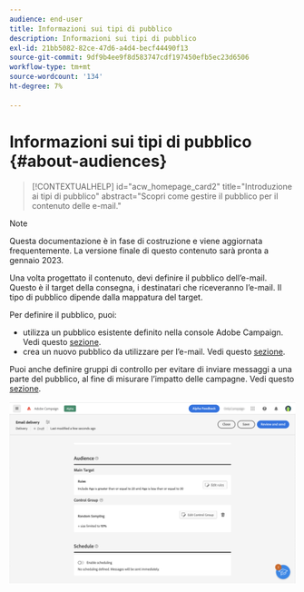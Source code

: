 ```yaml
---
audience: end-user
title: Informazioni sui tipi di pubblico
description: Informazioni sui tipi di pubblico
exl-id: 21bb5082-82ce-47d6-a4d4-becf44490f13
source-git-commit: 9df9b4ee9f8d583747cdf197450efb5ec23d6506
workflow-type: tm+mt
source-wordcount: '134'
ht-degree: 7%

---
```


# Informazioni sui tipi di pubblico {#about-audiences}

>[!CONTEXTUALHELP]
>id="acw_homepage_card2"
>title="Introduzione ai tipi di pubblico"
>abstract="Scopri come gestire il pubblico per il contenuto delle e-mail."

>[!NOTE]
>
>Questa documentazione è in fase di costruzione e viene aggiornata frequentemente. La versione finale di questo contenuto sarà pronta a gennaio 2023.

<!--
Audience only created for the delivery, not available later-->


<!--
Three ways:
* existing audience

Campaign or AEP Audiences

* create new on the fly

query like AEP segment builder (same component with campaign data)

* import from file

show use case with a new audience creation (or import from file?)

control groups like acc: exract, random, based on attribute
-->

Una volta progettato il contenuto, devi definire il pubblico dell’e-mail. Questo è il target della consegna, i destinatari che riceveranno l’e-mail. Il tipo di pubblico dipende dalla mappatura del target.

Per definire il pubblico, puoi:

* utilizza un pubblico esistente definito nella console Adobe Campaign. Vedi questo [sezione](add-audience.md).
* crea un nuovo pubblico da utilizzare per l’e-mail. Vedi questo [sezione](segment-builder.md).

Puoi anche definire gruppi di controllo per evitare di inviare messaggi a una parte del pubblico, al fine di misurare l’impatto delle campagne. Vedi questo [sezione](control-group.md).

![](assets/about-audience.png)
